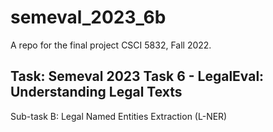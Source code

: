 # semeval_2023_6b
A repo for the final project CSCI 5832, Fall 2022.

## Task: Semeval 2023 Task 6 - LegalEval: Understanding Legal Texts

Sub-task B: Legal Named Entities Extraction (L-NER)
